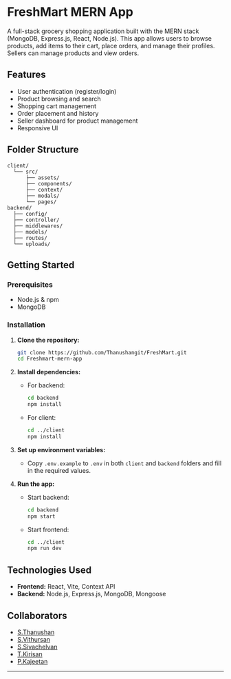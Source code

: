 # FreshMart MERN App

A full-stack grocery shopping application built with the MERN stack (MongoDB, Express.js, React, Node.js). This app allows users to browse products, add items to their cart, place orders, and manage their profiles. Sellers can manage products and view orders.

## Features

- User authentication (register/login)
- Product browsing and search
- Shopping cart management
- Order placement and history
- Seller dashboard for product management
- Responsive UI

## Folder Structure

```
client/
  └── src/
      ├── assets/
      ├── components/
      ├── context/
      ├── modals/
      └── pages/
backend/
  ├── config/
  ├── controller/
  ├── middlewares/
  ├── models/
  ├── routes/
  └── uploads/
```

## Getting Started

### Prerequisites

- Node.js & npm
- MongoDB

### Installation

1. **Clone the repository:**

   ```bash
   git clone https://github.com/Thanushangit/FreshMart.git
   cd Freshmart-mern-app
   ```

2. **Install dependencies:**

   - For backend:
     ```bash
     cd backend
     npm install
     ```
   - For client:
     ```bash
     cd ../client
     npm install
     ```

3. **Set up environment variables:**

   - Copy `.env.example` to `.env` in both `client` and `backend` folders and fill in the required values.

4. **Run the app:**

   - Start backend:
     ```bash
     cd backend
     npm start
     ```
   - Start frontend:
     ```bash
     cd ../client
     npm run dev
     ```



## Technologies Used

- **Frontend:** React, Vite, Context API
- **Backend:** Node.js, Express.js, MongoDB, Mongoose


## Collaborators

- [S.Thanushan](https://github.com/Thanushangit)
- [S.Vithursan](https://github.com/Vithurshan2002)
- [S.Sivachelvan](https://github.com/Sivachelvan2002)
- [T.Kirisan](https://github.com/Kirishan-Thavagnanaranjan)
- [P.Kajeetan](https://github.com/Ajee1023)

---


